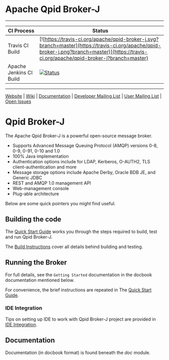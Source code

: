 # Apache Qpid Broker-J

---

|CI Process|Status|
|---|---|
|Travis CI Build|[![https://travis-ci.org/apache/qpid-broker-j.svg?branch=master](https://travis-ci.org/apache/qpid-broker-j.png?branch=master)](https://travis-ci.org/apache/qpid-broker-j?branch=master)|
|Apache Jenkins CI Build|[![Status](https://builds.apache.org/buildStatus/icon?job=Qpid-Broker-J-TestMatrix)](https://builds.apache.org/view/M-R/view/Qpid/job/Qpid-Broker-J-TestMatrix/)|

---

[Website](http://qpid.apache.org/) |
[Wiki](https://cwiki.apache.org/confluence/display/qpid) |
[Documentation](http://qpid.apache.org/documentation.html) |
[Developer Mailing List](mailto:dev@qpid.apache.org) |
[User Mailing List](mailto:users@qpid.apache.org) |
[Open Issues](https://issues.apache.org/jira/issues/?jql=project%20%3D%20QPID%20AND%20resolution%20%3D%20Unresolved%20AND%20component%20%3D%20Broker-J%20ORDER%20BY%20key%20DESC)

# Qpid Broker-J

The Apache Qpid Broker-J is a powerful open-source message broker.

* Supports Advanced Message Queuing Protocol (AMQP) versions 0-8, 0-9, 0-91, 0-10 and 1.0
* 100% Java implementation
* Authentication options include for LDAP, Kerberos, O-AUTH2, TLS client-authentication and more
* Message storage options include Apache Derby, Oracle BDB JE, and Generic JDBC
* REST and AMQP 1.0 management API
* Web-management console
* Plug-able architecture

Below are some quick pointers you might find useful.

## Building the code

The [Quick Start Guide](doc/developer-guide/src/main/markdown/quick-start.md) works you through the steps required
to build, test and run Qpid Broker-J.

The [Build Instructions](doc/developer-guide/src/main/markdown/build-instructions.md) cover all details behind building and testing.

## Running the Broker

For full details, see the `Getting Started` documentation in the docbook documentation mentioned below.

For convenience, the brief instructions are repeated in The [Quick Start Guide](doc/developer-guide/src/main/markdown/quick-start.md).

### IDE Integration

Tips on setting up IDE to work with Qpid Broker-J project are provided in [IDE Integration](doc/developer-guide/src/main/markdown/ide-integration.md).

## Documentation

Documentation (in docbook format) is found beneath the *doc* module.

